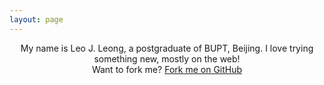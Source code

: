 ```yaml
---
layout: page
---
```


<!--img class="profile" src="/assets/images/profile.jpg" style="width:144px;" alt="Author's profile picture" /-->

<div style="text-align: center;">
	My name is Leo J. Leong, a postgraduate of BUPT, Beijing. I love trying something new, mostly on the web! 
	<br>
</div>

<div style="text-align: center;">
	Want to fork me? <a href="https://github.com/leoleong">Fork me on GitHub</a>
</div>